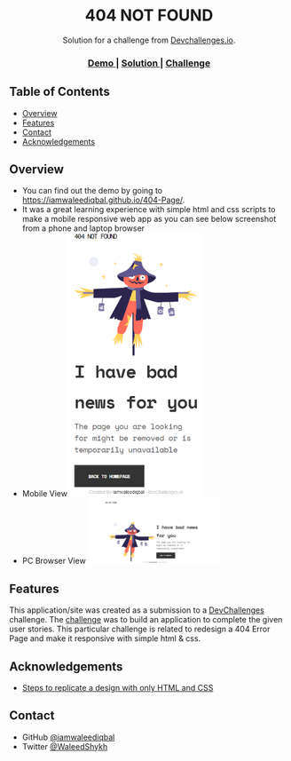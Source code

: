<!-- Please update value in the {}  -->

<h1 align="center">404 NOT FOUND</h1>

<div align="center">
   Solution for a challenge from  <a href="http://devchallenges.io" target="_blank">Devchallenges.io</a>.
</div>

<div align="center">
  <h3>
    <a href="https://iamwaleediqbal.github.io/404-Page/">
      Demo
    </a>
    <span> | </span>
    <a href="https://github.com/iamwaleediqbal/404-Page/">
      Solution
    </a>
    <span> | </span>
    <a href="https://devchallenges.io/challenges/wBunSb7FPrIepJZAg0sY">
      Challenge
    </a>
  </h3>
</div>

<!-- TABLE OF CONTENTS -->

## Table of Contents

- [Overview](#overview)
- [Features](#features)
- [Contact](#contact)
- [Acknowledgements](#acknowledgements)

<!-- OVERVIEW -->

## Overview


- You can find out the demo by going to https://iamwaleediqbal.github.io/404-Page/.
- It was a great learning experience with simple html and css scripts to make a mobile responsive web app as you can see below screenshot from a phone and laptop browser 
- Mobile View <img src = "https://github.com/iamwaleediqbal/404-Page/blob/main/Screenshots/404_mobile.PNG" width = "50%"/>
-  PC Browser View <img src = "https://github.com/iamwaleediqbal/404-Page/blob/main/Screenshots/404.PNG" width = "50%"/>


## Features

This application/site was created as a submission to a [DevChallenges](https://devchallenges.io/challenges) challenge. The [challenge](https://devchallenges.io/challenges/wBunSb7FPrIepJZAg0sY) was to build an application to complete the given user stories. This particular challenge is related to redesign a 404 Error Page and make it responsive with simple html & css.


## Acknowledgements

- [Steps to replicate a design with only HTML and CSS](https://devchallenges-blogs.web.app/how-to-replicate-design/)

## Contact

- GitHub [@iamwaleediqbal](https://{github.com/iamwaleediqbal})
- Twitter [@WaleedShykh](https://{twitter.com/your-username})
